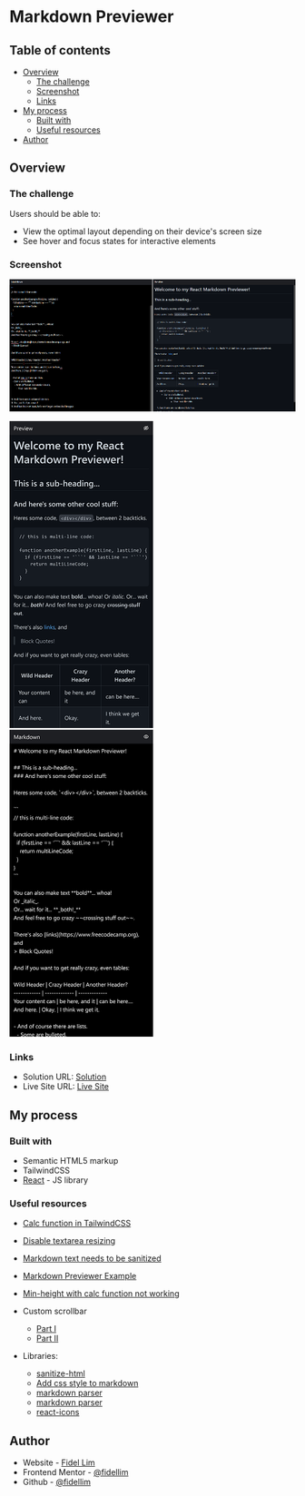 # Markdown Previewer

## Table of contents

-   [Overview](#overview)
    -   [The challenge](#the-challenge)
    -   [Screenshot](#screenshot)
    -   [Links](#links)
-   [My process](#my-process)
    -   [Built with](#built-with)
    -   [Useful resources](#useful-resources)
-   [Author](#author)

## Overview

### The challenge

Users should be able to:

-   View the optimal layout depending on their device's screen size
-   See hover and focus states for interactive elements

### Screenshot

![Solution Desktop](/images/solution_desktop.png)

![Solution Mobile](/images/solution_mobile_1.png)
![Solution Mobile](/images/solution_mobile_2.png)

### Links

-   Solution URL: [Solution](https://github.com/fidellim/Markdown-Previewer)
-   Live Site URL: [Live Site](https://markdown-previewer-fidellim.netlify.app/)

## My process

### Built with

-   Semantic HTML5 markup
-   TailwindCSS
-   [React](https://reactjs.org/) - JS library

### Useful resources

-   [Calc function in TailwindCSS](https://stackoverflow.com/questions/65976223/how-to-use-calc-in-tailwind-css)
-   [Disable textarea resizing](https://stackoverflow.com/questions/5235142/how-do-i-disable-the-resizable-property-of-a-textarea)
-   [Markdown text needs to be sanitized](https://niharraoteblog.netlify.app/vue-markdown-editor)
-   [Markdown Previewer Example](https://codepen.io/freeCodeCamp/full/GrZVVO)
-   [Min-height with calc function not working](https://stackoverflow.com/questions/37593654/min-height-with-calc-function-not-working)
-   Custom scrollbar

    -   [Part I](https://csshint.com/css-custom-scroll-bar/)
    -   [Part II](https://codepen.io/tholman/pen/DgOpWz)

-   Libraries:

    -   [sanitize-html](https://www.npmjs.com/package/sanitize-html)
    -   [Add css style to markdown](https://github.com/sindresorhus/github-markdown-css)
    -   [markdown parser](https://github.com/markedjs/marked)
    -   [markdown parser](https://www.npmjs.com/package/marked?utm_source=cdnjs&utm_medium=cdnjs_link&utm_campaign=cdnjs_library)
    -   [react-icons](https://react-icons.github.io/react-icons)

## Author

-   Website - [Fidel Lim](https://fidellim-portfolio.netlify.app/)
-   Frontend Mentor - [@fidellim](https://www.frontendmentor.io/profile/fidellim)
-   Github - [@fidellim](https://github.com/fidellim)
